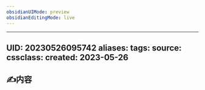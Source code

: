 ```yaml
---
obsidianUIMode: preview
obsidianEditingMode: live
---
```

---
UID: 20230526095742 
aliases: 
tags: 
source: 
cssclass: 
created: 2023-05-26
---

## ✍内容
